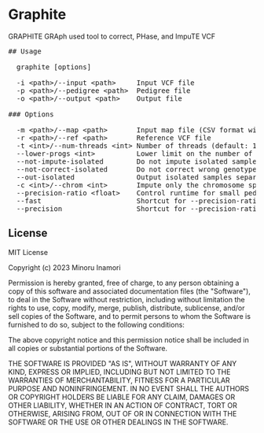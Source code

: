 # Graphite

GRAPHITE
GRAph used tool to correct, PHase, and ImpuTE VCF

<pre>
## Usage

  graphite [options]

  -i &lt;path&gt;/--input &lt;path&gt;     Input VCF file  
  -p &lt;path&gt;/--pedigree &lt;path&gt;  Pedigree file  
  -o &lt;path&gt;/--output &lt;path&gt;    Output file  

### Options

  -m &lt;path&gt;/--map &lt;path&gt;       Input map file (CSV format with 3 columns: scaffold name, cM, Mbp)  
  -r &lt;path&gt;/--ref &lt;path&gt;       Reference VCF file  
  -t &lt;int&gt;/--num-threads &lt;int&gt; Number of threads (default: 1)  
  --lower-progs &lt;int&gt;          Lower limit on the number of progenies considered as a large family  
  --not-impute-isolated        Do not impute isolated samples  
  --not-correct-isolated       Do not correct wrong genotypes of isolated samples  
  --out-isolated               Output isolated samples separately (valid only with --not-impute-isolated)  
  -c &lt;int&gt;/--chrom &lt;int&gt;       Impute only the chromosome specified by the 0-based index  
  --precision-ratio &lt;float&gt;    Control runtime for small pedigree HMM analysis (default: 1.0; larger values increase runtime)  
  --fast                       Shortcut for --precision-ratio=0.1 (optimized for faster runtime, reduced precision)  
  --precision                  Shortcut for --precision-ratio=10.0 (enhanced precision, increased runtime)  
</pre>

#### 

## License
MIT License

Copyright (c) 2023 Minoru Inamori

Permission is hereby granted, free of charge, to any person obtaining a copy
of this software and associated documentation files (the "Software"), to deal
in the Software without restriction, including without limitation the rights
to use, copy, modify, merge, publish, distribute, sublicense, and/or sell
copies of the Software, and to permit persons to whom the Software is
furnished to do so, subject to the following conditions:

The above copyright notice and this permission notice shall be included in all
copies or substantial portions of the Software.

THE SOFTWARE IS PROVIDED "AS IS", WITHOUT WARRANTY OF ANY KIND, EXPRESS OR
IMPLIED, INCLUDING BUT NOT LIMITED TO THE WARRANTIES OF MERCHANTABILITY,
FITNESS FOR A PARTICULAR PURPOSE AND NONINFRINGEMENT. IN NO EVENT SHALL THE
AUTHORS OR COPYRIGHT HOLDERS BE LIABLE FOR ANY CLAIM, DAMAGES OR OTHER
LIABILITY, WHETHER IN AN ACTION OF CONTRACT, TORT OR OTHERWISE, ARISING FROM,
OUT OF OR IN CONNECTION WITH THE SOFTWARE OR THE USE OR OTHER DEALINGS IN THE
SOFTWARE.
